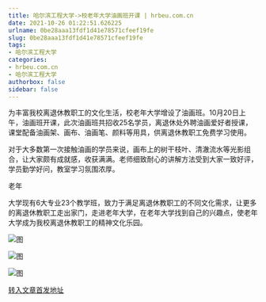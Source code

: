 ```yaml
---
title: 哈尔滨工程大学->校老年大学油画班开课 | hrbeu.com.cn
date: 2021-10-26 01:22:51.626225
urlname: 0be28aaa13fdf1d41e78571cfeef19fe
slug: 0be28aaa13fdf1d41e78571cfeef19fe
tags: 
- 哈尔滨工程大学
categories:
- hrbeu.com.cn
- 哈尔滨工程大学
authorbox: false
sidebar: false
---
```

为丰富我校离退休教职工的文化生活，校老年大学增设了油画班。10月20日上午，油画班开课，此次油画班共招收25名学员，离退休处外聘油画爱好者授课，课堂配备油画架、画布、油画笔、颜料等用具，供离退休教职工免费学习使用。

对于大多数第一次接触油画的学员来说，画布上的树干枝叶、清澈流水等光影组合，让大家颇有成就感，收获满满。老师细致耐心的讲解方法受到大家一致好评，学员勤学好问，教室学习氛围浓厚。

老年
<!--more-->
大学现有6大专业23个教学班，致力于满足离退休教职工的不同文化需求，让更多的离退休教职工走出家门，走进老年大学，在老年大学找到自己的兴趣点，使老年大学成为我校离退休教职工的精神文化乐园。

![图](http://rmtgl.hrbeu.edu.cn/storage/2C1EFE06C9A84A74B67FB454E87B8582)

![图](http://rmtgl.hrbeu.edu.cn/storage/FE726F9F3617A41E0AEC2F18108FCEAC)

![图](http://rmtgl.hrbeu.edu.cn/storage/159AD6C6B702D5C28EB6DAB4344334FE)

[转入文章首发地址](http://gongxue.cn/info/1015/68308.htm)